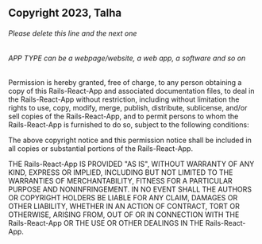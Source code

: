 ## Copyright 2023, Talha

###### Please delete this line and the next one
###### APP TYPE can be a webpage/website, a web app, a software and so on

Permission is hereby granted, free of charge, to any person obtaining a copy of this Rails-React-App and associated documentation files, to deal in the Rails-React-App without restriction, including without limitation the rights to use, copy, modify, merge, publish, distribute, sublicense, and/or sell copies of the Rails-React-App, and to permit persons to whom the Rails-React-App is furnished to do so, subject to the following conditions:

The above copyright notice and this permission notice shall be included in all copies or substantial portions of the Rails-React-App.

THE Rails-React-App IS PROVIDED "AS IS", WITHOUT WARRANTY OF ANY KIND, EXPRESS OR IMPLIED, INCLUDING BUT NOT LIMITED TO THE WARRANTIES OF MERCHANTABILITY, FITNESS FOR A PARTICULAR PURPOSE AND NONINFRINGEMENT. IN NO EVENT SHALL THE AUTHORS OR COPYRIGHT HOLDERS BE LIABLE FOR ANY CLAIM, DAMAGES OR OTHER LIABILITY, WHETHER IN AN ACTION OF CONTRACT, TORT OR OTHERWISE, ARISING FROM, OUT OF OR IN CONNECTION WITH THE Rails-React-App OR THE USE OR OTHER DEALINGS IN THE Rails-React-App.
